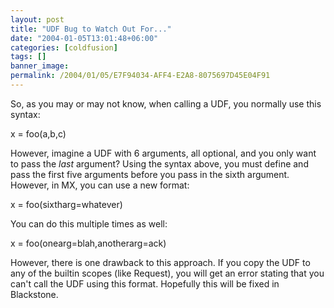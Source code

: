 ```yaml
---
layout: post
title: "UDF Bug to Watch Out For..."
date: "2004-01-05T13:01:48+06:00"
categories: [coldfusion]
tags: []
banner_image: 
permalink: /2004/01/05/E7F94034-AFF4-E2A8-8075697D45E04F91
---
```


So, as you may or may not know, when calling a UDF, you normally use this syntax:

x = foo(a,b,c)

However, imagine a UDF with 6 arguments, all optional, and you only want to pass the <i>last</i> argument? Using the syntax above, you must define and pass the first five arguments before you pass in the sixth argument. However, in MX, you can use a new format:

x = foo(sixtharg=whatever)

You can do this multiple times as well:

x = foo(onearg=blah,anotherarg=ack)

However, there is one drawback to this approach. If you copy the UDF to any of the builtin scopes (like Request), you will get an error stating that you can't call the UDF using this format. Hopefully this will be fixed in Blackstone.